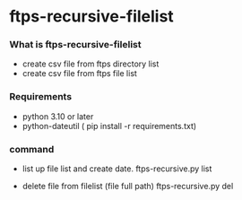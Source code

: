 # ftps-recursive-filelist
### What is ftps-recursive-filelist
* create csv file from ftps directory list
* create csv file from ftps file list

### Requirements
* python 3.10 or later
* python-dateutil ( pip install -r requirements.txt)

### command
* list up file list and create date.
  ftps-recursive.py list

* delete file from filelist (file full path)
  ftps-recursive.py del
